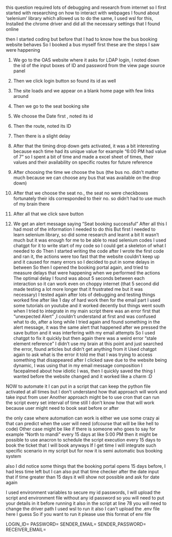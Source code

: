  this question required lots of debugging and research from internet
so I first started with researching on how to interact with webpages I found about ‘selenium’ library which allowed us to do the same,
I used wsl for this, Installed the chrome driver and did all the necessary settings that I found online

then I started coding but before that I had to know how the bus booking website behaves
So I booked a bus myself first
these are the steps I saw were happening
1. We go to the OAS website where it asks for LDAP login, I noted down the id of the input boxes of ID and password from the view page source panel
2. Then we click login button so found its id as well 
3. The site loads and we appear on a blank home page with few links around
4. Then we go to the seat booking site
5. We choose the Date first , noted its id
6. Then the route, noted its ID
7. Then there is a slight delay
8. After that the timing drop down gets activated, it was a bit interesting because each time had its unique value for example “6:00 PM had value of 7” so I spent a bit of time and made a excel sheet of times, their values and their availability on specific routes for future reference

9. After choosing the time we choose the bus (the bus no. didn’t matter much because we can choose any bus that was available on the drop down)
10. After that we choose the seat no., the seat no were checkboxes fortunately their ids corresponded to their no. so didn’t had to use much of my brain there
11. After all that we click save button
12. We get an alert  message saying “Seat booking successful”
After all this I had most of the information I needed to do this
But first I needed to learn selenium library, so did some research and learnt a bit It wasn’t much but it was enough for me to be able to read selenium codes
I used chatgpt for it to write start of my code so I could get a skeleton of what I needed to do
Then I started writing the code 
after I wrote the first code and ran it, the actions were too fast that the website couldn’t keep up and it caused for many errors so I decided to put in some delays in between
So then I opened the booking portal again, and tried to measure delays that were happening when we performed the actions
The optimal delay I found was about 5 seconds between each interaction so it can work even on choppy internet (that 5 second did made testing a lot more longer that it frustrated me but it was necessary)
I tested again after lots of debugging and testing 
things worked fine after like 1 day of hard work
then for the email part I used some tutorials on youtube and it worked decently
but things went south when I tried to integrate in my main script
there was an error first that “unexpected Alert” ,I couldn’t understand at first and was confused what to do, after a long while I tried again and found something in the alert message, it was the same alert that happened after we pressed the save button and it was interfering with my email attempts 
So I used chatgpt to fix it quickly
but then again there was a weird error “stale element reference” I didn’t use my brain at this point and just searched the error, found articles but didn’t get anything from it
Used chatgpt again to ask what is the error it told me that I was trying to access something that disappeared after I clicked save due to the website being dynamic, I was using that in my email message composition 
I facepalmed about how idiotic I was, then I quickly saved the thing I wanted before the website changed and it worked like a charm :D



NOW  to automate it I can put in a script that can keep the python file activated at all times but I don’t understand how that approach will work and take input from user
Another approach might be to use cron that can run the script every set interval of time still I don’t know how that will work because user might need to book seat before or after


the only case where automation can work is either we use some crazy ai that can predict when the user will need (ofcourse that will be like hell to code)
Other case might be like if there is someone who goes to say for example “North to mandi” every 15 days at like 5:00 PM then it might be possible to use anacron to schedule the script execution every 15 days to book the ticket that I will book anyways
If I get time I will integrate such specific scenario in my script but for now it is semi automatic bus booking system

also I did notice some things that the booking portal opens 15 days before, I had less time left but I can also put that time checker after the date input that if time greater than 15 days it will show not possible and ask for date again


I used environment variables to secure my id passwords, I will upload the script and environment file without any id password so you will need to put your details in it before running it
also in the script at line 78 you will need to change the driver path
I used wsl to run it
also I can't upload the .env file here I guess
So if you want to run it please use this format of env file

LOGIN_ID=
PASSWORD=
SENDER_EMAIL=
SENDER_PASSWORD=
RECEIVER_EMAIL=
